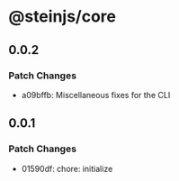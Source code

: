 # @steinjs/core

## 0.0.2

### Patch Changes

- a09bffb: Miscellaneous fixes for the CLI

## 0.0.1

### Patch Changes

- 01590df: chore: initialize
